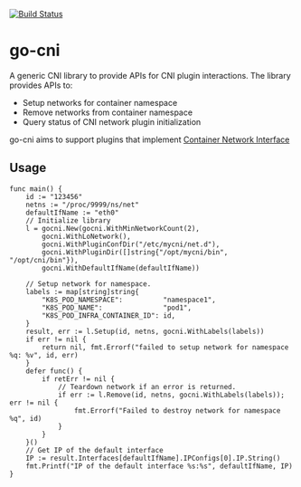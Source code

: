 [![Build Status](https://travis-ci.org/containerd/go-cni.svg?branch=master)](https://travis-ci.org/containerd/go-cni)

# go-cni

A generic CNI library to provide APIs for CNI plugin interactions. The library provides APIs to:

- Setup networks for container namespace
- Remove networks from container namespace
- Query status of CNI network plugin initialization

go-cni aims to support plugins that implement [Container Network Interface](https://github.com/containernetworking/cni)

## Usage
```
func main() {
	id := "123456"
	netns := "/proc/9999/ns/net"
	defaultIfName := "eth0"
	// Initialize library
	l = gocni.New(gocni.WithMinNetworkCount(2),
		gocni.WithLoNetwork(),
		gocni.WithPluginConfDir("/etc/mycni/net.d"),
		gocni.WithPluginDir([]string{"/opt/mycni/bin", "/opt/cni/bin"}),
		gocni.WithDefaultIfName(defaultIfName))

	// Setup network for namespace.
	labels := map[string]string{
		"K8S_POD_NAMESPACE":          "namespace1",
		"K8S_POD_NAME":               "pod1",
		"K8S_POD_INFRA_CONTAINER_ID": id,
	}
	result, err := l.Setup(id, netns, gocni.WithLabels(labels))
	if err != nil {
		return nil, fmt.Errorf("failed to setup network for namespace %q: %v", id, err)
	}
	defer func() {
		if retErr != nil {
			// Teardown network if an error is returned.
			if err := l.Remove(id, netns, gocni.WithLabels(labels)); err != nil {
				fmt.Errorf("Failed to destroy network for namespace %q", id)
			}
		}
	}()
	// Get IP of the default interface
	IP := result.Interfaces[defaultIfName].IPConfigs[0].IP.String()
	fmt.Printf("IP of the default interface %s:%s", defaultIfName, IP)
}
```
